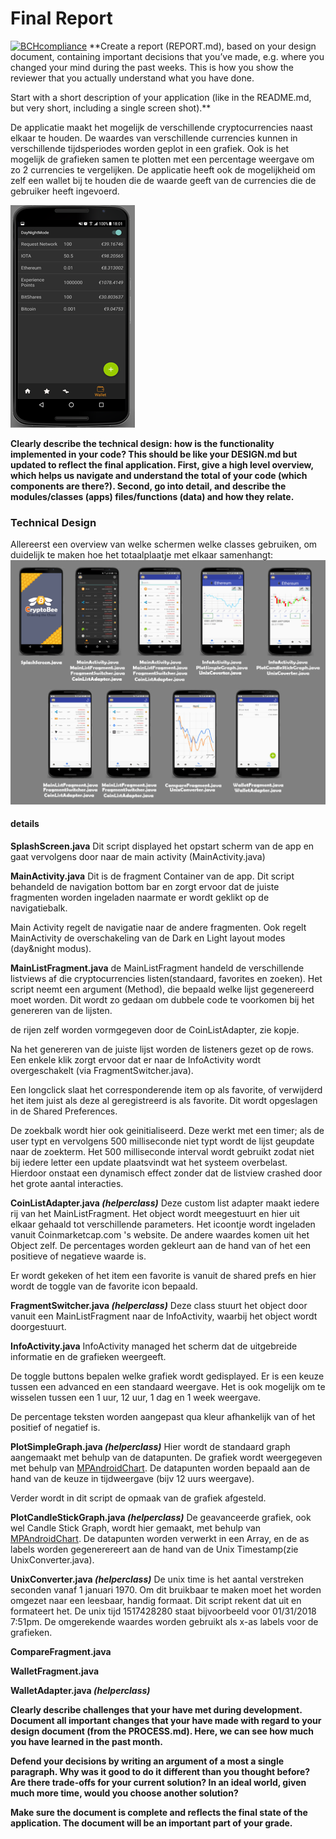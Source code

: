 # Final Report
[![BCHcompliance](https://bettercodehub.com/edge/badge/JessyBosman1/Programmeerproject?branch=master)](https://bettercodehub.com/)
**Create a report (REPORT.md), based on your design document, containing important decisions that you’ve made, e.g. where you changed your mind during the past weeks. This is how you show the reviewer that you actually understand what you have done.

Start with a short description of your application (like in the README.md, but very short, including a single screen shot).**

De applicatie maakt het mogelijk de verschillende cryptocurrencies naast elkaar te houden. De waardes van verschillende currencies kunnen in verschillende tijdsperiodes worden geplot in een grafiek. Ook is het mogelijk de grafieken samen te plotten met een percentage weergave om zo 2 currencies te vergelijken. De applicatie heeft ook de mogelijkheid om zelf een wallet bij te houden die de waarde geeft van de currencies die de gebruiker heeft ingevoerd.

![VisualSketchImage](/doc/23_1_image1.png?raw=true)


**Clearly describe the technical design: how is the functionality implemented in your code? This should be like your DESIGN.md but updated to reflect the final application. First, give a high level overview, which helps us navigate and understand the total of your code (which components are there?). Second, go into detail, and describe the modules/classes (apps) files/functions (data) and how they relate.**
### Technical Design
Allereerst een overview van welke schermen welke classes gebruiken, om duidelijk te maken hoe het totaalplaatje met elkaar samenhangt:
![VisualSketchImage](/doc/Class_Overview.png?raw=true)

#### details
**SplashScreen.java**
Dit script displayed het opstart scherm van de app en gaat vervolgens door naar de main activity (MainActivity.java)

**MainActivity.java**
Dit is de fragment Container van de app. Dit script behandeld de navigation bottom bar en zorgt ervoor dat de juiste fragmenten worden ingeladen naarmate er wordt geklikt op de navigatiebalk.

Main Activity regelt de navigatie naar de andere fragmenten. Ook regelt MainActivity de overschakeling van de Dark en Light layout modes (day&night modus).

**MainListFragment.java**
de MainListFragment handeld de verschillende listviews af die cryptocurrencies listen(standaard, favorites en zoeken). Het script neemt een argument (Method), die bepaald welke lijst gegenereerd moet worden. Dit wordt zo gedaan om dubbele code te voorkomen bij het genereren van de lijsten.

de rijen zelf worden vormgegeven door de CoinListAdapter, zie kopje.

Na het genereren van de juiste lijst worden de listeners gezet op de rows. Een enkele klik zorgt ervoor dat er naar de InfoActivity wordt overgeschakelt (via FragmentSwitcher.java).

Een longclick slaat het corresponderende item op als favorite, of verwijderd het item juist als deze al geregistreerd is als favorite. Dit wordt opgeslagen in de Shared Preferences.

De zoekbalk wordt hier ook geinitialiseerd. Deze werkt met een timer; als de user typt en vervolgens 500 milliseconde niet typt wordt de lijst geupdate naar de zoekterm. Het 500 milliseconde interval wordt gebruikt zodat niet bij iedere letter een update plaatsvindt wat het systeem overbelast. Hierdoor onstaat een dynamisch effect zonder dat de listview crashed door het grote aantal interacties.

**CoinListAdapter.java _(helperclass)_**
Deze custom list adapter maakt iedere rij van het MainListFragment. Het object wordt meegestuurt en hier uit elkaar gehaald tot verschillende parameters. Het icoontje wordt ingeladen vanuit Coinmarketcap.com 's website. De andere waardes komen uit het Object zelf. De percentages worden gekleurt aan de hand van of het een positieve of negatieve waarde is.

Er wordt gekeken of het item een favorite is vanuit de shared prefs en hier wordt de toggle van de favorite icon bepaald.

**FragmentSwitcher.java _(helperclass)_**
Deze class stuurt het object door vanuit een MainListFragment naar de InfoActivity, waarbij het object wordt doorgestuurt.

**InfoActivity.java**
InfoActivity managed het scherm dat de uitgebreide informatie en de grafieken weergeeft.

De toggle buttons bepalen welke grafiek wordt gedisplayed. Er is een keuze tussen een advanced en een standaard weergave. Het is ook mogelijk om te wisselen tussen een 1 uur, 12 uur, 1 dag en 1 week weergave.

De percentage teksten worden aangepast qua kleur afhankelijk van of het positief of negatief is.

**PlotSimpleGraph.java _(helperclass)_**
Hier wordt de standaard graph aangemaakt met behulp van de datapunten. De grafiek wordt weergegeven met behulp van [MPAndroidChart](https://github.com/PhilJay/MPAndroidChart "MPAndroidChart"). De datapunten worden bepaald aan de hand van de keuze in tijdweergave (bijv 12 uurs weergave).

Verder wordt in dit script de opmaak van de grafiek afgesteld.

**PlotCandleStickGraph.java _(helperclass)_**
De geavanceerde grafiek, ook wel Candle Stick Graph, wordt hier gemaakt, met behulp van [MPAndroidChart](https://github.com/PhilJay/MPAndroidChart "MPAndroidChart"). De datapunten worden verwerkt in een Array, en de as labels worden gegenerereert aan de hand van de Unix Timestamp(zie UnixConverter.java).

**UnixConverter.java _(helperclass)_**
De unix time is het aantal verstreken seconden vanaf 1 januari 1970. Om dit bruikbaar te maken moet het worden omgezet naar een leesbaar, handig formaat. Dit script rekent dat uit en formateert het. De unix tijd 1517428280 staat bijvoorbeeld voor 01/31/2018 7:51pm. De omgerekende waardes worden gebruikt als x-as labels voor de grafieken.

**CompareFragment.java**

**WalletFragment.java**

**WalletAdapter.java _(helperclass)_**

**Clearly describe challenges that your have met during development. Document all important changes that your have made with regard to your design document (from the PROCESS.md). Here, we can see how much you have learned in the past month.**



**Defend your decisions by writing an argument of a most a single paragraph. Why was it good to do it different than you thought before? Are there trade-offs for your current solution? In an ideal world, given much more time, would you choose another solution?**


**Make sure the document is complete and reflects the final state of the application. The document will be an important part of your grade.**
